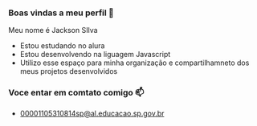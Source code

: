### Boas vindas a meu perfil 💙

Meu nome é Jackson SIlva

- Estou estudando no alura
- Estou desenvolvendo na liguagem Javascript 
- Utilizo esse espaço para minha organização e compartilhamneto dos meus projetos desenvolvidos 

### Voce entar em comtato comigo 📫

- 00001105310814sp@al.educacao.sp.gov.br

